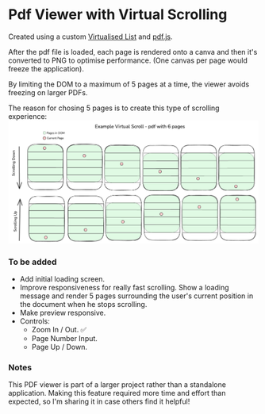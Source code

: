 # Pdf Viewer with Virtual Scrolling

Created using a custom [Virtualised List](https://github.com/alfonzodev/virtualised-list) and [pdf.js](https://github.com/mozilla/pdf.js).

After the pdf file is loaded, each page is rendered onto a canva and then it's converted to PNG to optimise performance. (One canvas per page would freeze the application).

By limiting the DOM to a maximum of 5 pages at a time, the viewer avoids freezing on larger PDFs.

The reason for chosing 5 pages is to create this type of scrolling experience:
![an example of virtual scrolling a pdf with 6 pages](https://github.com/alfonzodev/pdf-viewer-virtual-scrolling/blob/main/virtual-scroll-example.png?raw=true)

### To be added

- Add initial loading screen.
- Improve responsiveness for really fast scrolling. Show a loading message and render 5 pages surrounding the user's current position in the document when he stops scrolling.
- Make preview responsive.
- Controls:
  - Zoom In / Out. ✅
  - Page Number Input.
  - Page Up / Down.

### Notes

This PDF viewer is part of a larger project rather than a standalone application. Making this feature required more time and effort than expected, so I'm sharing it in case others find it helpful!
